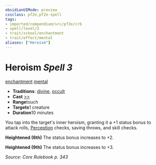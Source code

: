 ```yaml
---
obsidianUIMode: preview
cssclass: pf2e,pf2e-spell
tags:
- imported/compendium/src/pf2e/crb
- spell/level/3
- trait/school/enchantment
- trait/effect/mental
aliases: ["Heroism"]
---
```

# Heroism *Spell 3*   
[enchantment](enchantment.md)  [mental](mental.md)  

- **Traditions**: [divine](divine.md), [occult](occult.md)
- **Cast** [>>](chapter-9-playing-the-game.md#Actions "Two-Action") 
- **Range**touch
- **Targets**1 creature
- **Duration**10 minutes

You tap into the target's inner heroism, granting it a +1 status bonus to attack rolls, [Perception](../skills.md#Perception) checks, saving throws, and skill checks.

**Heightened (6th)** The status bonus increases to +2.

**Heightened (9th)** The status bonus increases to +3.

*Source: Core Rulebook p. 343*